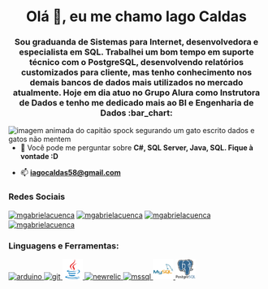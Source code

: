 <h1 align="center">Olá 👋, eu me chamo Iago Caldas</h1>
<h3 align="center">Sou graduanda de Sistemas para Internet, desenvolvedora e especialista em SQL. Trabalhei um bom tempo em suporte técnico com o PostgreSQL, desenvolvendo relatórios customizados para cliente, mas tenho conhecimento nos demais bancos de dados mais utilizados no mercado atualmente. Hoje em dia atuo no Grupo Alura como Instrutora de Dados e tenho me dedicado mais ao BI e Engenharia de Dados :bar_chart:</h3>

<img src="https://media.giphy.com/media/grlkPWm6vpdRqZqMQV/giphy.gif?cid=ecf05e47lwukpmcz1j11tsli085qflrtl8xlvf1rlr0kvrxn&rid=giphy.gif&ct=g" alt="imagem animada do capitão spock segurando um gato escrito dados e gatos não mentem" align="right"/>


- 💬 Você pode me perguntar sobre **C#, SQL Server, Java, SQL. Fique à vontade :D**

- 📫 **iagocaldas58@gmail.com**

<h3 align="left">Redes Sociais</h3>
<p align="left">
<a href="https://dev.to/mgabrielacuenca" target="blank"><img align="center" src="https://cdn.jsdelivr.net/npm/simple-icons@3.0.1/icons/dev-dot-to.svg" alt="mgabrielacuenca" height="30" width="40" /></a>
<a href="https://twitter.com/gocaldas" target="blank"><img align="center" src="https://raw.githubusercontent.com/rahuldkjain/github-profile-readme-generator/master/src/images/icons/Social/twitter.svg" alt="mgabrielacuenca" height="30" width="40" /></a>
<a href="https://www.linkedin.com/in/iagocaldas/" target="blank"><img align="center" src="https://raw.githubusercontent.com/rahuldkjain/github-profile-readme-generator/master/src/images/icons/Social/linked-in-alt.svg" alt="mgabrielacuenca" height="30" width="40" /></a>
<a href="https://www.instagram.com/iagoaki/" target="blank"><img align="center" src="https://raw.githubusercontent.com/rahuldkjain/github-profile-readme-generator/master/src/images/icons/Social/instagram.svg" alt="mgabrielacuenca" height="30" width="40" /></a>
</p>

<h3 align="left">Linguagens e Ferramentas:</h3>
<p align="left"> <a href="https://www.arduino.cc/" target="_blank"> <img src="https://www.vectorlogo.zone/logos/dotnet/dotnet-vertical.svg" alt="arduino" width="40" height="40"/> </a> <a href="https://azure.microsoft.com/en-in/" target="_blank"> <img src="https://www.vectorlogo.zone/logos/microsoft_azure/microsoft_azure-icon.svg" alt="git" width="40" height="40"/> </a> <a href="https://www.java.com" target="_blank"> <img src="https://raw.githubusercontent.com/devicons/devicon/master/icons/java/java-original.svg" alt="java" width="40" height="40"/> </a> <a href="https://mariadb.org/" target="_blank"> <img src="https://www.vectorlogo.zone/logos/newrelic/newrelic-icon.svg" alt="newrelic" width="40" height="40"/> </a> <a href="https://www.microsoft.com/en-us/sql-server" target="_blank"> <img src="https://www.svgrepo.com/show/303229/microsoft-sql-server-logo.svg" alt="mssql" width="40" height="40"/> </a> <a href="https://www.mysql.com/" target="_blank"> <img src="https://raw.githubusercontent.com/devicons/devicon/master/icons/mysql/mysql-original-wordmark.svg" alt="mysql" width="40" height="40"/> </a> <a href="https://www.postgresql.org" target="_blank"> <img src="https://raw.githubusercontent.com/devicons/devicon/master/icons/postgresql/postgresql-original-wordmark.svg" alt="postgresql" width="40" height="40"/> </a> </p>
